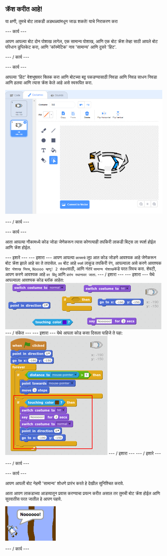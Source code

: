 ## क्रॅश करीत आहे!

या क्षणी, तुमचे बोट लाकडी अडथळ्यांमधून जाऊ शकते! याचे निराकरण करा

\--- कार्य \---

आपण आपल्या बोट दोन पोशाख लागेल, एक सामान्य पोशाख, आणि एक बोट क्रॅश तेव्हा साठी आपले बोट परिधान डुप्लिकेट करा, आणि 'कॉस्मेटिक' नाव 'सामान्य' आणि दुसरे 'हिट'.

\--- / कार्य \---

\--- कार्य \---

आपल्या 'हिट' वेशभूषावर क्लिक करा आणि बोटच्या बट्ट पकडण्यासाठी निवडा आणि निवड साधन निवडा आणि हलवा आणि त्यास क्रॅश केले आहे असे स्वरूपित करा.

![स्क्रीनशॉट](images/boat-hit-costume.png)

\--- / कार्य \---

\--- कार्य \---

आता आपल्या नौकामध्ये कोड जोडा जेणेकरून त्यास कोणत्याही तपकिरी लाकडी बिट्स ला स्पर्श होईल आणि क्रॅश होईल.

\--- इशारे \--- \--- इशारा \--- आपण आपल्या `कायमचे` लूप आत कोड जोडणे आवश्यक आहे जेणेकरून बोट क्रॅश झाले आहे का ते तपासेल. `तर` बोट आहे `स्पर्श` लाकूड तपकिरी रंग, आपल्याला असे करणे आवश्यक `हिट पोशाख स्विच`, `Noooo म्हणू! 2 सेकंद`साठी, आणि नंतर `सामान्य पोशाख`कडे परत स्विच करा. शेवटी, आपण करणे आवश्यक आहे `वर बिंदू` आणि `प्रारंभ स्थानावर जाता`. \--- / इशारा \--- \--- इशारा \--- येथे आपल्याला आवश्यक कोड ब्लॉक आहेत: ![screenshot](images/boat-hit-blocks.png) \--- / संकेत \--- \--- इशारा \--- येथे आपला कोड कसा दिसला पाहिजे ते पहा: ![screenshot](images/boat-hit-code.png) \--- / इशारा \--- \--- / इशारे \---

\--- / कार्य \---

\--- कार्य \---

आपण आपली बोट नेहमी 'सामान्य' शोधणे प्रारंभ करते हे देखील सुनिश्चित करावे.

आता आपण लाकडाच्या आडव्यातून प्रवास करण्याचा प्रयत्न करीत असाल तर तुमची बोट क्रॅश होईल आणि सुरवातीस परत जातील हे आपण पहावे.

![स्क्रीनशॉट](images/boat-crash.png)

\--- / कार्य \---